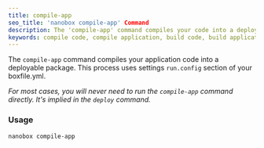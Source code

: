 ```yaml
---
title: compile-app
seo_title: 'nanobox compile-app' Command
description: The 'compile-app' command compiles your code into a deployable code package.
keywords: compile code, compile application, build code, build application, code package
---
```


The `compile-app` command compiles your application code into a deployable package. This process uses settings `run.config` section of your boxfile.yml.

*For most cases, you will never need to run the `compile-app` command directly. It's implied in the `deploy` command.*

### Usage
```shell
nanobox compile-app
```

